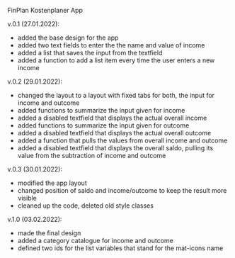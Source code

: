 FinPlan Kostenplaner App

v.0.1 (27.01.2022):

- added the base design for the app
- added two text fields to enter the the name and value of income
- added a list that saves the input from the textfield
- added a function to add a list item every time the user enters a new income

v.0.2 (29.01.2022):

- changed the layout to a layout with fixed tabs for both, the input for income and outcome
- added functions to summarize the input given for income
- added a disabled textfield that displays the actual overall income
- added functions to summarize the input given for outcome
- added a disabled textfield that displays the actual overall outcome
- added a function that pulls the values from overall income and outcome
- added a disabled textfield that displays the overall saldo, pulling its value from the subtraction of income and outcome

v.0.3 (30.01.2022):

- modified the app layout
- changed position of saldo and income/outcome to keep the result more visible
- cleaned up the code, deleted old style classes

v.1.0 (03.02.2022):

- made the final design
- added a category catalogue for income and outcome
- defined two ids for the list variables that stand for the mat-icons name

